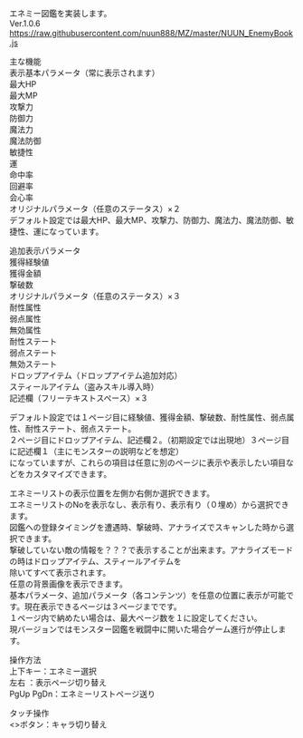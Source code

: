 エネミー図鑑を実装します。<br>
Ver.1.0.6<br>
https://raw.githubusercontent.com/nuun888/MZ/master/NUUN_EnemyBook.js<br>

主な機能<br>
表示基本パラメータ（常に表示されます）<br>
最大HP<br>
最大MP<br>
攻撃力<br>
防御力<br>
魔法力<br>
魔法防御<br>
敏捷性<br>
運<br>
命中率<br>
回避率<br>
会心率<br>
オリジナルパラメータ（任意のステータス）×２<br>
デフォルト設定では最大HP、最大MP、攻撃力、防御力、魔法力、魔法防御、敏捷性、運になっています。<br>

追加表示パラメータ<br>
獲得経験値<br>
獲得金額<br>
撃破数<br>
オリジナルパラメータ（任意のステータス）×３<br>
耐性属性<br>
弱点属性<br>
無効属性<br>
耐性ステート<br>
弱点ステート<br>
無効ステート<br>
ドロップアイテム（ドロップアイテム追加対応）<br>
スティールアイテム（盗みスキル導入時）<br>
記述欄（フリーテキストスペース）×３<br>

デフォルト設定では１ページ目に経験値、獲得金額、撃破数、耐性属性、弱点属性、耐性ステート、弱点ステート。<br>
２ページ目にドロップアイテム、記述欄２。（初期設定では出現地）３ページ目に記述欄１（主にモンスターの説明などを想定）<br>
になっていますが、これらの項目は任意に別のページに表示や表示したい項目などをカスタマイズできます。<br>

エネミーリストの表示位置を左側か右側か選択できます。<br>
エネミーリストのNoを表示なし、表示有り、表示有り（０埋め）から選択できます。<br>
図鑑への登録タイミングを遭遇時、撃破時、アナライズでスキャンした時から選択できます。<br>
撃破していない敵の情報を？？？で表示することが出来ます。アナライズモードの時はドロップアイテム、スティールアイテムを<br>
除いてすべて表示されます。<br>
任意の背景画像を表示できます。<br>
基本パラメータ、追加パラメータ（各コンテンツ）を任意の位置に表示が可能です。現在表示できるページは３ページまでです。<br>
１ページ内で納めたい場合は、最大ページ数を１に設定してください。<br>
現バージョンではモンスター図鑑を戦闘中に開いた場合ゲーム進行が停止します。<br>

操作方法<br>
上下キー：エネミー選択<br>
左右 ：表示ページ切り替え<br>
PgUp PgDn：エネミーリストページ送り<br>

タッチ操作<br>
<>ボタン：キャラ切り替え<br>

